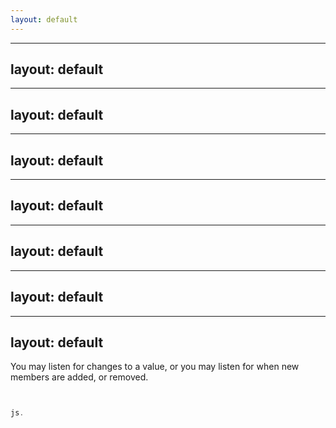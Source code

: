 ```yaml
---
layout: default
---
```



---
layout: default
---


---
layout: default
---


---
layout: default
---


---
layout: default
---


---
layout: default
---


---
layout: default
---


---
layout: default
---




You may listen for changes to a value, or you may listen for when new members are added, or removed.

```js


js.


```


